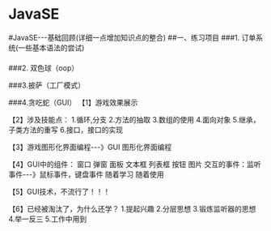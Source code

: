 # JavaSE

#JavaSE---基础回顾(详细一点增加知识点的整合)
##一、练习项目
###1. 订单系统(一些基本语法的尝试)
#### 

###2. 双色球（oop）

###3.披萨（工厂模式）


###4.贪吃蛇（GUI）
【1】游戏效果展示


【2】涉及技能点：
1.循环,分支
2.方法的抽取
3.数组的使用
4.面向对象
5.继承，子类方法的重写
6.接口，接口的实现

【3】游戏图形化界面编程---》GUI  图形化界面编程

【4】GUI中的组件：
窗口
弹窗
面板
文本框
列表框
按钮
图片
交互的事件：监听事件---》鼠标事件，键盘事件
随着学习 随着使用

【5】GUI技术，不流行了！！！

【6】已经被淘汰了，为什么还学？
1.提起兴趣
2.分层思想
3.锻炼监听器的思想
4.举一反三
5.工作中用到
